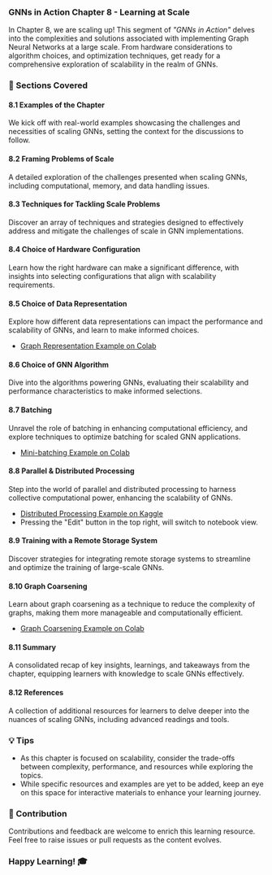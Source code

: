 ### GNNs in Action Chapter 8 - Learning at Scale

In Chapter 8, we are scaling up! This segment of _"GNNs in Action"_ delves into the complexities and solutions associated with implementing Graph Neural Networks at a large scale. From hardware considerations to algorithm choices, and optimization techniques, get ready for a comprehensive exploration of scalability in the realm of GNNs.

### 🧠 Sections Covered

#### 8.1 Examples of the Chapter
We kick off with real-world examples showcasing the challenges and necessities of scaling GNNs, setting the context for the discussions to follow.

#### 8.2 Framing Problems of Scale
A detailed exploration of the challenges presented when scaling GNNs, including computational, memory, and data handling issues.

#### 8.3 Techniques for Tackling Scale Problems
Discover an array of techniques and strategies designed to effectively address and mitigate the challenges of scale in GNN implementations.

#### 8.4 Choice of Hardware Configuration
Learn how the right hardware can make a significant difference, with insights into selecting configurations that align with scalability requirements.

#### 8.5 Choice of Data Representation
Explore how different data representations can impact the performance and scalability of GNNs, and learn to make informed choices.
- [Graph Representation Example on Colab](https://colab.research.google.com/drive/1hLYkN0SPj5eJCjR87EI_ykQ_HoS3N5RZ?usp=sharing)

#### 8.6 Choice of GNN Algorithm
Dive into the algorithms powering GNNs, evaluating their scalability and performance characteristics to make informed selections.

#### 8.7 Batching
Unravel the role of batching in enhancing computational efficiency, and explore techniques to optimize batching for scaled GNN applications.
- [Mini-batching Example on Colab](https://colab.research.google.com/drive/1bCXtvIOA_9dMuPeB9stehE7ZbEskQlDc?usp=sharing)

#### 8.8 Parallel & Distributed Processing
Step into the world of parallel and distributed processing to harness collective computational power, enhancing the scalability of GNNs.
- [Distributed Processing Example on Kaggle](https://www.kaggle.com/keitabr1/chapter-8-distributed-processing-with-2-gpus)
- Pressing the "Edit" button in the top right, will switch to notebook view.

#### 8.9 Training with a Remote Storage System
Discover strategies for integrating remote storage systems to streamline and optimize the training of large-scale GNNs.

#### 8.10 Graph Coarsening
Learn about graph coarsening as a technique to reduce the complexity of graphs, making them more manageable and computationally efficient.
- [Graph Coarsening Example on Colab](https://colab.research.google.com/drive/1SiPV4Laix14qBzyNJI14pIaqYaCZbSg_?usp=sharing)

#### 8.11 Summary
A consolidated recap of key insights, learnings, and takeaways from the chapter, equipping learners with knowledge to scale GNNs effectively.

#### 8.12 References
A collection of additional resources for learners to delve deeper into the nuances of scaling GNNs, including advanced readings and tools.

### 💡 Tips

- As this chapter is focused on scalability, consider the trade-offs between complexity, performance, and resources while exploring the topics.
- While specific resources and examples are yet to be added, keep an eye on this space for interactive materials to enhance your learning journey.

### 🙏 Contribution

Contributions and feedback are welcome to enrich this learning resource. Feel free to raise issues or pull requests as the content evolves.

### Happy Learning! 🎓

